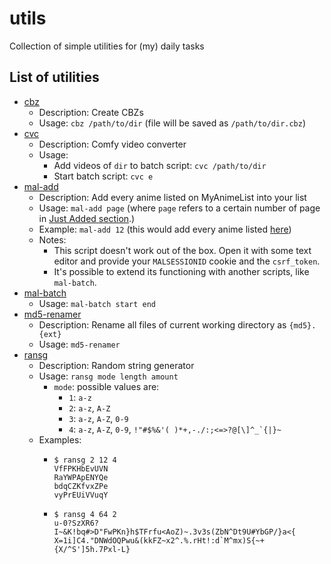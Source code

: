 # utils

Collection of simple utilities for (my) daily tasks

## List of utilities

- [cbz](https://raw.githubusercontent.com/nxnev/utils/master/bin/cbz)
  - Description: Create CBZs
  - Usage: `cbz /path/to/dir` (file will be saved as `/path/to/dir.cbz`)
- [cvc](https://raw.githubusercontent.com/nxnev/utils/master/bin/cvc)
  - Description: Comfy video converter
  - Usage:
    - Add videos of `dir` to batch script: `cvc /path/to/dir`
    - Start batch script: `cvc e`
- [mal-add](https://raw.githubusercontent.com/nxnev/utils/master/bin/mal-add)
  - Description: Add every anime listed on MyAnimeList into your list
  - Usage: `mal-add page` (where `page` refers to a certain number of page in [Just Added section](https://myanimelist.net/anime.php?o=9&c%5B0%5D=a&c%5B1%5D=d&cv=2&w=1).)
  - Example: `mal-add 12` (this would add every anime listed [here](https://myanimelist.net/anime.php?o=9&c[0]=a&c[1]=d&cv=2&w=1&show=550))
  - Notes:
    - This script doesn't work out of the box. Open it with some text editor and provide your `MALSESSIONID` cookie and the `csrf_token`.
    - It's possible to extend its functioning with another scripts, like `mal-batch`.
- [mal-batch](https://raw.githubusercontent.com/nxnev/utils/master/bin/mal-batch)
  - Usage: `mal-batch start end`
- [md5-renamer](https://raw.githubusercontent.com/nxnev/utils/master/bin/md5-renamer)
  - Description: Rename all files of current working directory as `{md5}.{ext}`
  - Usage: `md5-renamer`
- [ransg](https://raw.githubusercontent.com/nxnev/utils/master/bin/ransg)
  - Description: Random string generator
  - Usage: `ransg mode length amount`
    - `mode`: possible values are:
      - `1`: `a-z`
      - `2`: `a-z`, `A-Z`
      - `3`: `a-z`, `A-Z`, `0-9`
      - `4`: `a-z`, `A-Z`, `0-9`, ``!"#$%&'( )*+,-./:;<=>?@[\]^_`{|}~``
  - Examples:
    - ```
      $ ransg 2 12 4
      VfFPKHbEvUVN
      RaYWPApENYQe
      bdqCZKfvxZPe
      vyPrEUiVVuqY
      ```
    - ```
      $ ransg 4 64 2
      u-0?SzXR6?I~&K!bq#>D"FwPKn}h$TFrfu<AoZ)~.3v3s(ZbN^Dt9U#YbGP/}a<{
      X=1i]C4."DNWdOQPwu&(kkFZ~x2^.%.rHt!:d`M^mx)S{~+{X/^S']5h.7Pxl-L}
      ```
